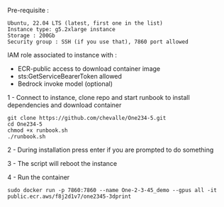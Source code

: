 Pre-requisite :

```
Ubuntu, 22.04 LTS (latest, first one in the list)
Instance type: g5.2xlarge instance
Storage : 200Gb
Security group : SSH (if you use that), 7860 port allowed 
```

IAM role associated to instance with : 

- ECR-public access to download container image
- sts:GetServiceBearerToken allowed
- Bedrock invoke model (optional)


1 - Connect to instance, clone repo and start runbook to install dependencies and download container 

```
git clone https://github.com/chevalle/One234-5.git
cd One234-5
chmod +x runbook.sh
./runbook.sh
```

2 - During installation press enter if you are prompted to do something 

3 - The script will reboot the instance

4 - Run the container 

```
sudo docker run -p 7860:7860 --name One-2-3-45_demo --gpus all -it public.ecr.aws/f8j2d1v7/one2345-3dprint
```
